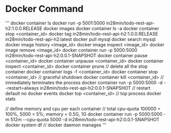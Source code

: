 Docker Command
==========================================
'''
docker container ls 
docker run -p 5001:5000 in28min/todo-rest-api-h2:1.0.0.RELEASE
docker images 
docker container ls -a 
docker container stop <container_id>
docker tag in28min/todo-rest-api-h2:1.0.0.RELEASE in28min/todo-rest-api-h2:latest
docker pull mysql 
docker search mysql 
docker image history <image_id>
docker image inspect <image_id>
docker image remove <image_id>
docker container run -p 5000:5000 in28min/todo-rest-api-h2:0.0.1-SNAPSHOT
docker container pause <container_id>
docker container unpause <container_id>
docker container inspect <container_id>
docker container prune // delete all the stop container 
docker container logs -f <container_id>
docker container stop <container_id> // graceful shutdown
docker container kill <container_id> // immediately terminates the process 
docker container run -p 5000:5000 -d --restart=always in28min/todo-rest-api-h2:0.0.1-SNAPSHOT // restart default no
docker events 
docker top <container_id> // top process
docker stats 

// define memory and cpu per each container 
// total cpu-quota 100000 = 100%, 5000 = 5%; memory = 0.5G, 1G 
docker container run -p 5000:5000 -m 512m --cpu-quota 5000 -d in28min/todo-rest-api-h2:0.0.1-SNAPSHOT
docker system df // docker daemon manages 
'''